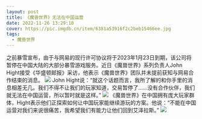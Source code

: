```yaml
---
layout: post
title: 《魔兽世界》无法在中国运营
date: 2022-11-26 13:29:18
cover: https://pic.imgdb.cn/item/6381a53916f2c2beb15466ee.jpg
tags:
  - 魔兽世界
---
```

之前暴雪宣布，由于与网易的现行许可协议将于2023年1月23日到期，该公司将暂停在中国大陆的大部分暴雪游戏服务。近日《魔兽世界》系列负责人John Hight接受《华盛顿邮报》采访，他表示《魔兽世界》团队并未提前获知与网易合作结束的消息。
![](https://pic.imgdb.cn/item/6381a53916f2c2beb15466ee.jpg)
John Hight说：“就这个话题而言，我所了解的和你手里的消息相差无几。我们不得不让我们的玩家知道，交易暂停了......没有合作伙伴，我们就无法在中国运营，所以暂时就是这样。”
![](https://pic.imgdb.cn/item/6381a53916f2c2beb15466f6.jpg)
《魔兽世界》在中国拥有庞大玩家群体，Hight表示他们正探索如何让中国玩家能继续游玩的方案。他说：“不能在中国运营对我们来说很痛苦，我希望我们有能力让他们回到艾泽拉斯。”
![](https://pic.imgdb.cn/item/6381a53916f2c2beb15466fb.jpg)